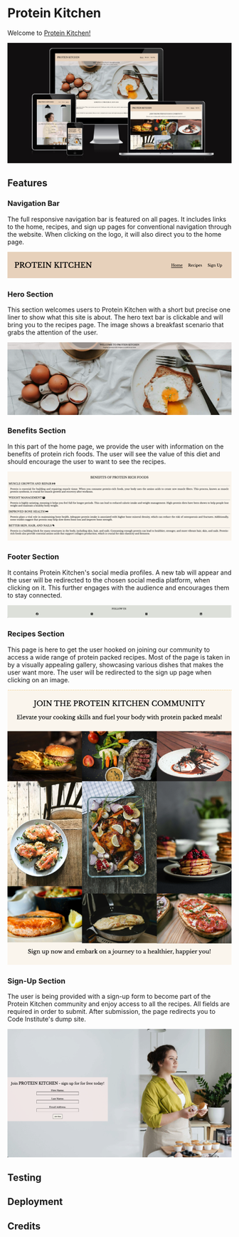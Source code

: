 # Protein Kitchen

Welcome to [Protein Kitchen!](https://yanidruffy.github.io/protein-kitchen/index.html)

![Protein Kitchen](./assets/readme-images/amiresponsive.png)

## Features
### Navigation Bar
The full responsive navigation bar is featured on all pages. It includes links to the home, recipes, and sign up pages for conventional navigation through the website. When clicking on the logo, it will also direct you to the home page.

![Navigation](./assets/readme-images/navigation.png)
### Hero Section
This section welcomes users to Protein Kitchen with a short but precise one liner to show what this site is about.
The hero text bar is clickable and will bring you to the recipes page.
The image shows a breakfast scenario that grabs the attention of the user.

![Hero](./assets/readme-images/hero.png)
### Benefits Section
In this part of the home page, we provide the user with information on the benefits of protein rich foods.
The user will see the value of this diet and should encourage the user to want to see the recipes.

![Benefits](./assets/readme-images/benefits.png)
### Footer Section
It contains Protein Kitchen's social media profiles.
A new tab will appear and the user will be redirected to the chosen social media platform, when clicking on it.
This further engages with the audience and encourages them to stay connected.

![Footer](./assets/readme-images/footer.png)
### Recipes Section
This page is here to get the user hooked on joining our community to access a wide range of protein packed recipes.
Most of the page is taken in by a visually appealing gallery, showcasing various dishes that makes the user want more.
The user will be redirected to the sign up page when clicking on an image.

![Recipes](./assets/readme-images/recipes.png)
### Sign-Up Section
The user is being provided with a sign-up form to become part of the Protein Kitchen community and enjoy access to all the recipes.
All fields are required in order to submit.
After submission, the page redirects you to Code Institute's dump site.

![Signup](./assets/readme-images/signup.png)
## Testing
## Deployment
## Credits
<!-- mention that I started committing in the past tense but learned about the best practices and submitted them in the present moving forward
also mention, submitting more frequently and in smaller scale -->

<!-- hero image credits:
Photo by Priscilla Du Preez: https://unsplash.com/photos/egg-on-white-ceramic-plate-beside-stainless-steel-fork-and-knife-9sgaZwWw-WA?utm_content=creditCopyText&utm_medium=referral&utm_source=unsplash/
  -->
<!-- gallery image credits:
Photo by Malidate Van: https://www.pexels.com/photo/steak-food-769289/
Photo by Engin Akyurt: https://www.pexels.com/photo/plate-of-fries-and-burger-3219483/
Photo by Tim Douglas : https://www.pexels.com/photo/tasty-baked-chicken-with-vegetable-and-fruit-mix-on-table-6210959/
Photo by Krisztina Papp: https://www.pexels.com/photo/cooked-fish-on-plate-2374946/
Photo by Geraud pfeiffer: https://www.pexels.com/photo/delicious-breakfast-with-fish-sandwiches-on-plate-6605207/
Photo by Klaus Nielsen: https://www.pexels.com/photo/appetizing-egg-roll-frying-on-pan-6294361/
Photo by Lachlan  Ross: https://www.pexels.com/photo/plate-with-meat-pieces-on-sticks-near-poached-egg-6510396/
Photo by Marta Dzedyshko: https://www.pexels.com/photo/plate-with-pancakes-topped-with-berry-jam-7175431/
Photo by Piotr Arnoldes: https://www.pexels.com/photo/tasty-toast-with-pepperoni-slices-on-cutting-board-6493569/
-->
<!-- signup image credits:
Photo by SHVETS production: https://www.pexels.com/photo/confectioner-cooking-tasty-cupcakes-in-kitchen-7525118/ -->
<!-- content credits:
https://www.healthline.com/nutrition/10-reasons-to-eat-more-protein#TOC_TITLE_HDR_9 -->
<!-- https://formdump.codeinstitute.net -->

